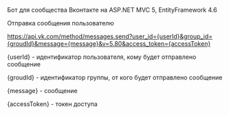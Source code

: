 Бот для сообщества Вконтакте на ASP.NET MVC 5, EntityFramework 4.6

Отправка сообщения пользователю

https://api.vk.com/method/messages.send?user_id={userId}&group_id={groudId}&message={message}&v=5.80&access_token={accessToken}

{userId} - идентификатор пользователя, кому будет отправлено сообщение

{groudId} - идентификатор группы, от кого будет отправлено сообщение

{message} - сообщение

{accessToken} - токен доступа
